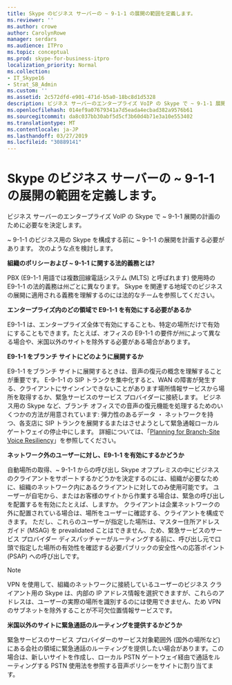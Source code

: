 ```yaml
---
title: Skype のビジネス サーバーの ~ 9-1-1 の展開の範囲を定義します。
ms.reviewer: ''
ms.author: crowe
author: CarolynRowe
manager: serdars
ms.audience: ITPro
ms.topic: conceptual
ms.prod: skype-for-business-itpro
localization_priority: Normal
ms.collection:
- IT_Skype16
- Strat_SB_Admin
ms.custom: ''
ms.assetid: 2c572dfd-e901-471d-b5a0-18bc8d1d5328
description: ビジネス サーバーのエンタープライズ VoIP の Skype で ~ 9-1-1 展開の計画のために必要なを決定します。
ms.openlocfilehash: 014ef9a07679341a7d5eada4ecbad382a9576b61
ms.sourcegitcommit: da8c037bb30abf5d5cf3b60d4b71e3a10e553402
ms.translationtype: MT
ms.contentlocale: ja-JP
ms.lasthandoff: 03/27/2019
ms.locfileid: "30889141"
---
```

# <a name="define-the-scope-of-the-e9-1-1-deployment-in-skype-for-business-server"></a>Skype のビジネス サーバーの ~ 9-1-1 の展開の範囲を定義します。

ビジネス サーバーのエンタープライズ VoIP の Skype で ~ 9-1-1 展開の計画のために必要なを決定します。

~ 9-1-1 のビジネス用の Skype を構成する前に ~ 9-1-1 の展開を計画する必要があります。 次のような点を検討します。

 **組織のポリシーおよび ~ 9-1-1 に関する法的義務とは?**

 PBX (E9-1-1 用語では複数回線電話システム (MLTS) と呼ばれます) 使用時の E9-1-1 の法的義務は州ごとに異なります。 Skype を関連する地域でのビジネスの展開に適用される義務を理解するのには法的なチームを参照してください。

 **エンタープライズ内のどの領域で E9-1-1 を有効にする必要があるか**

 E9-1-1 は、エンタープライズ全体で有効にすることも、特定の場所だけで有効にすることもできます。たとえば、オフィスの E9-1-1 の要件が州によって異なる場合や、米国以外のサイトを除外する必要がある場合があります。

 **E9-1-1 をブランチ サイトにどのように展開するか**

 E9-1-1 をブランチ サイトに展開するときは、音声の復元の概念を理解することが重要です。 E-9-1-1 の SIP トランクを集中化すると、WAN の障害が発生する、クライアントにサインインできないことがあります場所情報サービスから場所を取得するか、緊急サービスのサービス プロバイダーに接続します。 ビジネス用の Skype など、ブランチ オフィスでの音声の復元機能を処理するためのいくつかの方法が用意されています: 弾力性のあるデータ ・ ネットワークを持つ、各支店に SIP トランクを展開するまたはさせようとして緊急通報ローカル ゲートウェイの停止中にします。 詳細については、「[Planning for Branch-Site Voice Resiliency](https://technet.microsoft.com/library/67713f57-3ded-4127-ac37-57d8099bf384.aspx)」を参照してください。

 **ネットワーク外のユーザーに対し、E9-1-1 を有効にするかどうか**

 自動場所の取得、~ 9-1-1 からの呼び出し Skype オフプレミスの中にビジネスのクライアントをサポートするかどうかを決定するのには、組織が必要なために、組織のネットワーク内にあるクライアントに対してのみ使用可能です。 ユーザーが自宅から、またはお客様のサイトから作業する場合は、緊急の呼び出しを配置するを有効にたとえば、しますか。 クライアントは企業ネットワークの外に配置されている場合は、場所をユーザーに確認する、クライアントを構成できます。 ただし、これらのユーザーが指定した場所は、マスター住所アドレス ガイド (MSAG) を prevalidated ことはできません、ため、緊急サービスのサービス プロバイダー ディスパッチャーがルーティングする前に、呼び出し元で口頭で指定した場所の有効性を確認する必要パブリックの安全性への応答ポイント (PSAP) への呼び出しです。

> [!NOTE]
> VPN を使用して、組織のネットワークに接続しているユーザーのビジネス クライアント用の Skype は、内部の IP アドレス情報を選択できますが、これらのアドレスは、ユーザーの実際の場所を識別するのには使用できません、ため VPN のサブネットを除外することが不可欠位置情報サービスです。

 **米国以外のサイトに緊急通話のルーティングを提供するかどうか**

 緊急サービスのサービス プロバイダーのサービス対象範囲外 (国外の場所など) にある会社の領域に緊急通話のルーティングを提供したい場合があります。この場合は、新しいサイトを作成し、ローカル PSTN ゲートウェイ経由で通話をルーティングする PSTN 使用法を参照する音声ポリシーをサイトに割り当てます。


